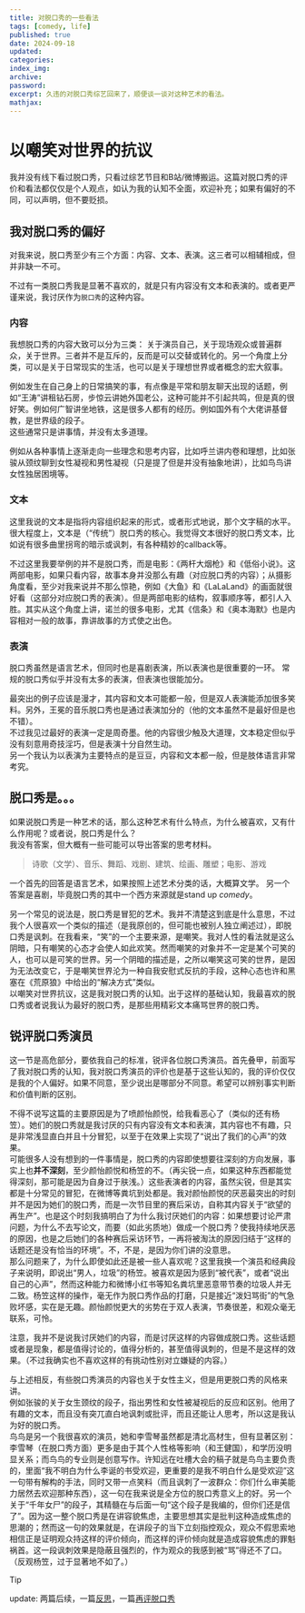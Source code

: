 ```yaml
---
title: 对脱口秀的一些看法
tags: [comedy, life]
published: true
date: 2024-09-18
updated:
categories:
index_img:
archive:
password:
excerpt: 久违的对脱口秀综艺回来了，顺便谈一谈对这种艺术的看法。
mathjax:
---
```

# 以嘲笑对世界的抗议
我并没有线下看过脱口秀，只看过综艺节目和B站/微博搬运。这篇对脱口秀的评价和看法都仅仅是个人观点，如认为我的认知不全面，欢迎补充；如果有偏好的不同，可以声明，但不要贬损。

## 我对脱口秀的偏好
对我来说，脱口秀至少有三个方面：内容、文本、表演。这三者可以相辅相成，但并非缺一不可。

不过有一类脱口秀我是显著不喜欢的，就是只有内容没有文本和表演的。或者更严谨来说，我讨厌作为`脱口秀`的这种内容。
### 内容
我想脱口秀的内容大致可以分为三类： 关于演员自己，关于现场观众或普遍群众，关于世界。三者并不是互斥的，反而是可以交替或转化的。另一个角度上分类，可以是关于日常现实的生活，也可以是关于理想世界或者概念的宏大叙事。

例如发生在自己身上的日常搞笑的事，有点像是平常和朋友聊天出现的话题，例如“王涛”讲租钻石房，步惊云讲她外国老公，这种可能并不引起共鸣，但是真的很好笑。例如何广智讲坐地铁，这是很多人都有的经历。例如国外有个大佬讲基督教，是世界级的段子。  
这些通常只是讲事情，并没有太多道理。

例如从各种事情上逐渐走向一些理念和思考内容，比如呼兰讲内卷和理想，比如张骏从颈纹聊到女性凝视和男性凝视（只是提了但是并没有抽象地讲），比如鸟鸟讲女性独居困境等。

### 文本
这里我说的文本是指将内容组织起来的形式，或者形式地说，那个文字稿的水平。很大程度上，文本是（“传统”）脱口秀的核心。我觉得文本很好的脱口秀文本，比如说有很多曲里拐弯的暗示或讽刺，有各种精妙的callback等。

不过这里我要举例的并不是脱口秀，而是电影：《两杆大烟枪》和《低俗小说》。这两部电影，如果只看内容，故事本身并没那么有趣（对应脱口秀的内容）；从摄影角度看，至少对我来说并不那么惊艳，例如《大鱼》和《LaLaLand》的画面就很好看（这部分对应脱口秀的表演）。但是两部电影的结构，叙事顺序等，都引人入胜。其实从这个角度上讲，诺兰的很多电影，尤其《信条》和《奥本海默》也是内容相对一般的故事，靠讲故事的方式使之出色。
### 表演
脱口秀虽然是语言艺术，但同时也是喜剧表演，所以表演也是很重要的一环。 常规的脱口秀似乎并没有太多的表演，但表演也很能加分。

最突出的例子应该是漫才，其内容和文本可能都一般，但是双人表演能添加很多笑料。另外，王冕的音乐脱口秀也是通过表演加分的（他的文本虽然不是最好但是也不错）。  
不过我见过最好的表演一定是周奇墨。他的内容很少触及大道理，文本稳定但似乎没有刻意用奇技淫巧，但是表演十分自然生动。  
另一个我认为以表演为主要特点的是豆豆，内容和文本都一般，但是肢体语言非常考究。

## 脱口秀是。。。
如果说脱口秀是一种艺术的话，那么这种艺术有什么特点，为什么被喜欢，又有什么作用呢？或者说，脱口秀是什么？  
我没有答案，但大概有一些可能可以导出答案的思考材料。
> 诗歌（文学）、音乐、舞蹈、戏剧、建筑、绘画、雕塑；电影、游戏

一个首先的回答是语言艺术，如果按照上述艺术分类的话，大概算文学。 另一个答案是喜剧，毕竟脱口秀的其中一个西方来源就是stand up *comedy*。

另一个常见的说法是，脱口秀是冒犯的艺术。我并不清楚这到底是什么意思，不过我个人很喜欢一个类似的描述（是我原创的，但可能也被别人独立阐述过），即脱口秀是讽刺。在我看来，“笑”的一个主要来源，是嘲笑。我对人性的看法就是这么阴暗，只有嘲笑的心态才会使人如此欢笑。然而嘲笑的对象并不一定是某个可笑的人，也可以是可笑的世界。另一个阴暗的描述是，之所以嘲笑这可笑的世界，是因为无法改变它，于是嘲笑世界沦为一种自我安慰式反抗的手段，这种心态也许和黑塞在《荒原狼》中给出的“解决方式”类似。  
以嘲笑对世界抗议，这是我对脱口秀的认知。出于这样的基础认知，我最喜欢的脱口秀或者说我认为最好的脱口秀，是那些用精彩文本痛骂世界的脱口秀。

## 锐评脱口秀演员
这一节是高危部分，要依我自己的标准，锐评各位脱口秀演员。首先叠甲，前面写了我对脱口秀的认知，我对脱口秀演员的评价也是基于这些认知的，我的评价仅仅是我的个人偏好。如果不同意，至少说出是哪部分不同意。希望可以辨别事实判断和价值判断的区别。

不得不说写这篇的主要原因是为了喷颜怡颜悦，给我看恶心了（类似的还有杨笠）。她们的脱口秀就是我讨厌的只有内容没有文本和表演，其内容也不有趣，只是非常浅显直白并且十分冒犯，以至于在效果上实现了“说出了我们的心声”的效果。  
可能很多人没有想到的一件事情是，脱口秀的内容即使想要往深刻的方向发展，事实上也**并不深刻**，至少颜怡颜悦和杨笠的不。（再尖锐一点，如果这种东西都能觉得深刻，那可能是因为自身过于肤浅。）这些表演者的内容，虽然尖锐，但是其实都是十分常见的冒犯，在微博等粪坑到处都是。我对颜怡颜悦的厌恶最突出的时刻并不是因为她们的脱口秀，而是一次节目里的赛后采访，自称其内容关于“欲望的再生产”。也是这个时刻我搞明白了为什么我讨厌她们的内容：如果想要讨论严肃问题，为什么不去写论文，而要（如此劣质地）做成一个脱口秀？使我持续地厌恶的原因，也是之后她们的各种赛后采访环节，一再将被淘汰的原因归结于“这样的话题还是没有恰当的环境”。不，不是，是因为你们讲的没意思。  
那么问题来了，为什么即使如此还是被一些人喜欢呢？这里我换一个演员和经典段子来说明，即说出“男人，垃圾”的杨笠。被喜欢是因为感到“被代表”，或者“说出自己的心声”，然而这种能力和微博小红书等知名粪坑里恶意带节奏的垃圾人并无二致。杨笠这样的操作，毫无作为脱口秀作品的打磨，只是接近“泼妇骂街”的气急败坏感，实在是无趣。颜怡颜悦更大的劣势在于双人表演，节奏很差，和观众毫无联系，可怜。

注意，我并不是说我讨厌她们的内容，而是讨厌这样的内容做成脱口秀。这些话题或者是现象，都是值得讨论的，值得分析的，甚至值得讽刺的，但是不是这样的效果。（不过我确实也不喜欢这样的有挑动性别对立嫌疑的内容。）

与上述相反，有些脱口秀演员的内容也关于女性主义，但是用更脱口秀的风格来讲。  
例如张骏的关于女生颈纹的段子，指出男性和女性被凝视后的反应和区别。他用了有趣的文本，而且没有突兀直白地讽刺或批评，而且还能让人思考，所以这是我认为好的脱口秀。  
鸟鸟是另一个我很喜欢的演员，她和李雪琴虽然都是清北高材生，但有显著区别：李雪琴（在脱口秀方面）更多是由于其个人性格等影响（和王健国），和学历没明显关系；而鸟鸟的专业则是创意写作。许知远在吐槽大会的稿子就是鸟鸟主要负责的，里面“我不明白为什么李诞的书受欢迎，更重要的是我不明白什么是受欢迎”这一句带有解构的手法，同时又带一点笑料（而且讽刺了一波群众：你们什么审美能力居然去欢迎那种东西），这一句在我来说是全方位的脱口秀意义上的好。另一个关于“千年女尸”的段子，其精髓在与后面一句“这个段子是我编的，但你们还是信了”。因为这一整个脱口秀是在讲容貌焦虑，主要思想其实是批判这种造成焦虑的思潮的；然而这一句的效果就是，在讲段子的当下立刻指控观众，观众不假思索地相信正是证明观众持这样的评价倾向，而这样的评价倾向就是造成容貌焦虑的罪魁祸首。这一段讽刺效果是隐蔽且强烈的，作为观众的我感到被“骂”得还不了口。（反观杨笠，过于显著地不如了。）

> [!tip]
update: 两篇后续，一篇[反思](/hexo/essays/introspection)，一篇[再评脱口秀](/hexo/essays/talkshow-patch)

